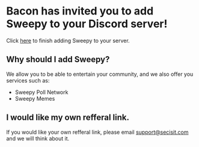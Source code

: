 # Bacon has invited you to add Sweepy to your Discord server!
Click [here](https://sweepy.uk/invite) to finish adding Sweepy to your server.

## Why should I add Sweepy?
We allow you to be able to entertain your community, and we also offer you services such as:

- Sweepy Poll Network
- Sweepy Memes

## I would like my own refferal link.
If you would like your own refferal link, please email support@secisit.com and we will think about it.
